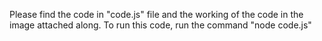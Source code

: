 Please find the code in "code.js" file and the working of the code in the image attached along. 
To run this code, run the command "node code.js"
